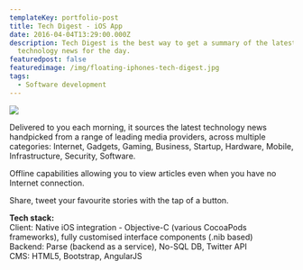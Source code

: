 ```yaml
---
templateKey: portfolio-post
title: Tech Digest - iOS App
date: 2016-04-04T13:29:00.000Z
description: Tech Digest is the best way to get a summary of the latest top
  technology news for the day.
featuredpost: false
featuredimage: /img/floating-iphones-tech-digest.jpg
tags:
  - Software development
---
```

![](/img/floating-iphones-tech-digest.jpg)

Delivered to you each morning, it sources the latest technology news handpicked from a range of leading media providers, across multiple categories: Internet, Gadgets, Gaming, Business, Startup, Hardware, Mobile, Infrastructure, Security, Software.

Offline capabilities allowing you to view articles even when you have no Internet connection.

Share, tweet your favourite stories with the tap of a button.

**Tech stack:**\
Client: Native iOS integration - Objective-C (various CocoaPods frameworks), fully customised interface components (.nib based)\
Backend: Parse (backend as a service), No-SQL DB, Twitter API\
CMS: HTML5, Bootstrap, AngularJS